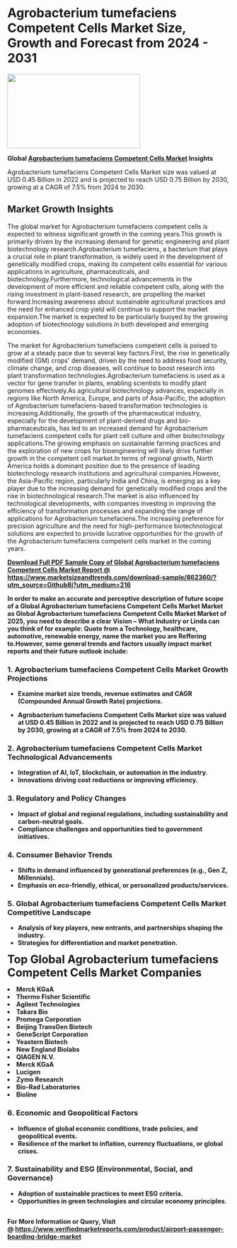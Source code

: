 <H1>Agrobacterium tumefaciens Competent Cells Market Size, Growth and Forecast from 2024 - 2031</H1><img class="aligncenter size-medium wp-image-584254" src="https://thirdeyenews.in/wp-content/uploads/2024/09/Global-Market-Research-300x168.jpeg" alt="" width="300" height="168" /><p><strong>Global&nbsp;<a href="https://www.marketsizeandtrends.com/download-sample/862360/?utm_source=Github8j?utm_medium=216">Agrobacterium tumefaciens Competent Cells Market</a> Insights</strong></p><p>Agrobacterium tumefaciens Competent Cells Market size was valued at USD 0.45 Billion in 2022 and is projected to reach USD 0.75 Billion by 2030, growing at a CAGR of 7.5% from 2024 to 2030.</p><p><h2>Market Growth Insights</h2> <p>The global market for Agrobacterium tumefaciens competent cells is expected to witness significant growth in the coming years.This growth is primarily driven by the increasing demand for genetic engineering and plant biotechnology research.Agrobacterium tumefaciens, a bacterium that plays a crucial role in plant transformation, is widely used in the development of genetically modified crops, making its competent cells essential for various applications in agriculture, pharmaceuticals, and biotechnology.Furthermore, technological advancements in the development of more efficient and reliable competent cells, along with the rising investment in plant-based research, are propelling the market forward.Increasing awareness about sustainable agricultural practices and the need for enhanced crop yield will continue to support the market expansion.The market is expected to be particularly buoyed by the growing adoption of biotechnology solutions in both developed and emerging economies.</p> <p><strong><a href="#"></a></strong></p> <p>The market for Agrobacterium tumefaciens competent cells is poised to grow at a steady pace due to several key factors.First, the rise in genetically modified (GM) crops' demand, driven by the need to address food security, climate change, and crop diseases, will continue to boost research into plant transformation technologies.Agrobacterium tumefaciens is used as a vector for gene transfer in plants, enabling scientists to modify plant genomes effectively.As agricultural biotechnology advances, especially in regions like North America, Europe, and parts of Asia-Pacific, the adoption of Agrobacterium tumefaciens-based transformation technologies is increasing.Additionally, the growth of the pharmaceutical industry, especially for the development of plant-derived drugs and bio-pharmaceuticals, has led to an increased demand for Agrobacterium tumefaciens competent cells for plant cell culture and other biotechnology applications.The growing emphasis on sustainable farming practices and the exploration of new crops for bioengineering will likely drive further growth in the competent cell market.In terms of regional growth, North America holds a dominant position due to the presence of leading biotechnology research institutions and agricultural companies.However, the Asia-Pacific region, particularly India and China, is emerging as a key player due to the increasing demand for genetically modified crops and the rise in biotechnological research.The market is also influenced by technological developments, with companies investing in improving the efficiency of transformation processes and expanding the range of applications for Agrobacterium tumefaciens.The increasing preference for precision agriculture and the need for high-performance biotechnological solutions are expected to provide lucrative opportunities for the growth of the Agrobacterium tumefaciens competent cells market in the coming years.</p> <p><strong><a href="#"></p><p><span class=""><strong>Download Full PDF Sample Copy of Global Agrobacterium tumefaciens Competent Cells Market Report</strong> @ <a href="https://www.marketsizeandtrends.com/download-sample/862360/?utm_source=Github8j?utm_medium=216" target="_blank">https://www.marketsizeandtrends.com/download-sample/862360/?utm_source=Github8j?utm_medium=216</a></span></p><p>In order to make an accurate and perceptive description of future scope of a Global&nbsp;Agrobacterium tumefaciens Competent Cells Market Market as Global&nbsp;Agrobacterium tumefaciens Competent Cells Market Market of 2025, you need to describe a clear Vision &ndash; What Industry or Linda can you think of for example: Quote from a Technology, healthcare, automotive, renewable energy, name the market you are Reffering to.However, some general trends and factors usually impact market reports and their future outlook include:</p><h3>1.&nbsp;<strong>Agrobacterium tumefaciens Competent Cells Market Growth Projections</strong></h3><ul><li>Examine market size trends, revenue estimates and CAGR (Compounded Annual Growth Rate) projections.</li><li><p>Agrobacterium tumefaciens Competent Cells Market size was valued at USD 0.45 Billion in 2022 and is projected to reach USD 0.75 Billion by 2030, growing at a CAGR of 7.5% from 2024 to 2030.</p></li></ul><h3>2.&nbsp;<strong>Agrobacterium tumefaciens Competent Cells Market Technological Advancements</strong></h3><ul><li>Integration of AI, IoT, blockchain, or automation in the industry.</li><li>Innovations driving cost reductions or improving efficiency.</li></ul><h3>3.&nbsp;<strong>Regulatory and Policy Changes</strong></h3><ul><li>Impact of global and regional regulations, including sustainability and carbon-neutral goals.</li><li>Compliance challenges and opportunities tied to government initiatives.</li></ul><h3>4.&nbsp;<strong>Consumer Behavior Trends</strong></h3><ul><li>Shifts in demand influenced by generational preferences (e.g., Gen Z, Millennials).</li><li>Emphasis on eco-friendly, ethical, or personalized products/services.</li></ul><h3>5.&nbsp;<strong>Global Agrobacterium tumefaciens Competent Cells Market Competitive Landscape</strong></h3><ul><li>Analysis of key players, new entrants, and partnerships shaping the industry.</li><li>Strategies for differentiation and market penetration.</li></ul><p data-pm-slice="1 1 []"><span style="color: inherit; font-family: inherit; font-size: 25px;">Top Global Agrobacterium tumefaciens Competent Cells Market Companies</span></p><div class="" data-test-id=""><p><li>Merck KGaA</li><li> Thermo Fisher Scientific</li><li> Agilent Technologies</li><li> Takara Bio</li><li> Promega Corporation</li><li> Beijing TransGen Biotech</li><li> GeneScript Corporation</li><li> Yeastern Biotech</li><li> New England Biolabs</li><li> QIAGEN N.V.</li><li> Merck KGaA</li><li> Lucigen</li><li> Zymo Research</li><li> Bio-Rad Laboratories</li><li> Bioline</li></p></div><h3>6.&nbsp;<strong>Economic and Geopolitical Factors</strong></h3><ul><li>Influence of global economic conditions, trade policies, and geopolitical events.</li><li>Resilience of the market to inflation, currency fluctuations, or global crises.</li></ul><h3>7.&nbsp;<strong>Sustainability and ESG (Environmental, Social, and Governance)</strong></h3><ul><li>Adoption of sustainable practices to meet ESG criteria.</li><li>Opportunities in green technologies and circular economy principles.</li></ul><h2><strong style="font-size: 14px;">For More Information or Query, Visit @&nbsp;</strong><a style="background-color: #ffffff; font-size: 14px;" href="https://www.marketsizeandtrends.com/report/agrobacterium-tumefaciens-competent-cells-market/" target="_blank">https://www.verifiedmarketreports.com/product/airport-passenger-boarding-bridge-market</a></h2>